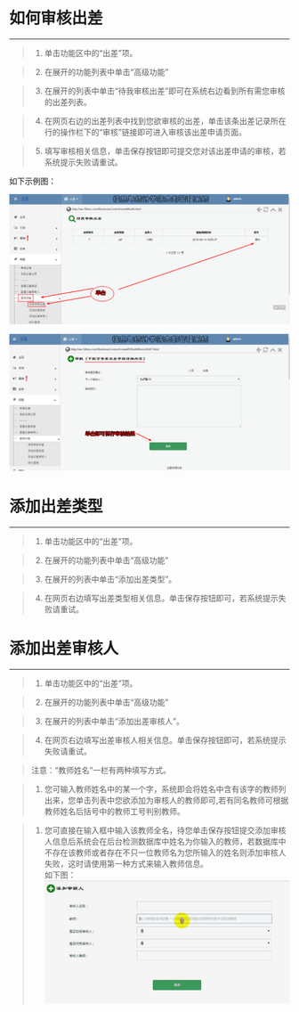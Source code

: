 # 如何审核出差

---

> 1. 单击功能区中的“出差”项。

> 2. 在展开的功能列表中单击“高级功能”

> 3. 在展开的列表中单击“待我审核出差”即可在系统右边看到所有需您审核的出差列表。

> 4. 在网页右边的出差列表中找到您欲审核的出差，单击该条出差记录所在行的操作栏下的“审核”链接即可进入审核该出差申请页面。

> 5. 填写审核相关信息，单击保存按钮即可提交您对该出差申请的审核，若系统提示失败请重试。

如下示例图：


![](/assets/chapter2/chuchai/审核.png)

![](/assets/chapter2/chuchai/审核2.png)

# 添加出差类型

---

> 1. 单击功能区中的“出差”项。

> 2. 在展开的功能列表中单击“高级功能”

> 3. 在展开的列表中单击“添加出差类型”。

> 4. 在网页右边填写出差类型相关信息。单击保存按钮即可，若系统提示失败请重试。


# 添加出差审核人

---

> 1. 单击功能区中的“出差”项。

> 2. 在展开的功能列表中单击“高级功能”

> 3. 在展开的列表中单击“添加出差审核人”。

> 4. 在网页右边填写出差审核人相关信息。单击保存按钮即可，若系统提示失败请重试。

>   <w>注意：“教师姓名”一栏有两种填写方式。

>    1.  <w>您可输入教师姓名中的某一个字，系统即会将姓名中含有该字的教师列出来，您单击列表中您欲添加为审核人的教师即可,若有同名教师可根据教师姓名后括号中的教师工号判别教师。

>    1.  <W>您可直接在输入框中输入该教师全名，待您单击保存按钮提交添加审核人信息后系统会在后台检测数据库中姓名为你输入的教师，若数据库中不存在该教师或者存在不只一位教师名为您所输入的姓名则添加审核人失败，这时请使用第一种方式来输入教师信息。  
   如下图：
![](/assets/chapter2/chuchai/审核人.gif)




